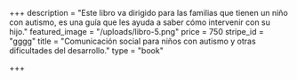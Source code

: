 +++
description = "Este libro va dirigido para las familias que tienen un niño con autismo, es una guía que les ayuda a saber cómo intervenir con su hijo."
featured_image = "/uploads/libro-5.png"
price = 750
stripe_id = "gggg"
title = "Comunicación social para niños con autismo y otras dificultades del desarrollo."
type = "book"

+++
